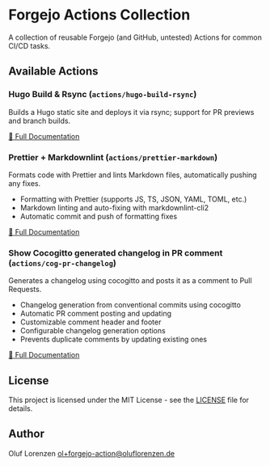 # Forgejo Actions Collection

A collection of reusable Forgejo (and GitHub, untested) Actions for common CI/CD tasks.

## Available Actions

### Hugo Build & Rsync (`actions/hugo-build-rsync`)

Builds a Hugo static site and deploys it via rsync; support for PR previews and branch builds.

[📖 Full Documentation](actions/hugo-build-rsync/README.md)

### Prettier + Markdownlint (`actions/prettier-markdown`)

Formats code with Prettier and lints Markdown files, automatically pushing any fixes.

- Formatting with Prettier (supports JS, TS, JSON, YAML, TOML, etc.)
- Markdown linting and auto-fixing with markdownlint-cli2
- Automatic commit and push of formatting fixes

[📖 Full Documentation](actions/prettier-markdown/README.md)

### Show Cocogitto generated changelog in PR comment (`actions/cog-pr-changelog`)

Generates a changelog using cocogitto and posts it as a comment to Pull Requests.

- Changelog generation from conventional commits using cocogitto
- Automatic PR comment posting and updating
- Customizable comment header and footer
- Configurable changelog generation options
- Prevents duplicate comments by updating existing ones

[📖 Full Documentation](actions/cog-pr-changelog/README.md)

## License

This project is licensed under the MIT License - see the [LICENSE](LICENSE) file for details.

## Author

Oluf Lorenzen <ol+forgejo-action@oluflorenzen.de>
